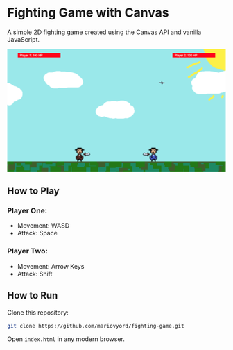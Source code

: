# Fighting Game with Canvas

A simple 2D fighting game created using the Canvas API and vanilla JavaScript.

![screenshot](./screenshot.png)

## How to Play

### Player One:

- Movement: WASD
- Attack: Space

### Player Two:

- Movement: Arrow Keys
- Attack: Shift

## How to Run

Clone this repository:

```bash
git clone https://github.com/mariovyord/fighting-game.git
```

Open `index.html` in any modern browser.
